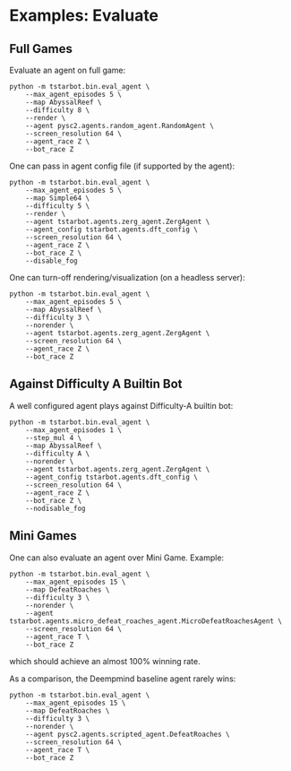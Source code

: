 # Examples: Evaluate

## Full Games
Evaluate an agent on full game:
```
python -m tstarbot.bin.eval_agent \
    --max_agent_episodes 5 \
    --map AbyssalReef \
    --difficulty 8 \
    --render \
    --agent pysc2.agents.random_agent.RandomAgent \
    --screen_resolution 64 \
    --agent_race Z \
    --bot_race Z
```

One can pass in agent config file (if supported by the agent):
```
python -m tstarbot.bin.eval_agent \
    --max_agent_episodes 5 \
    --map Simple64 \
    --difficulty 5 \
    --render \
    --agent tstarbot.agents.zerg_agent.ZergAgent \
    --agent_config tstarbot.agents.dft_config \
    --screen_resolution 64 \
    --agent_race Z \
    --bot_race Z \
    --disable_fog
```

One can turn-off rendering/visualization (on a headless server):
```
python -m tstarbot.bin.eval_agent \
    --max_agent_episodes 5 \
    --map AbyssalReef \
    --difficulty 3 \
    --norender \
    --agent tstarbot.agents.zerg_agent.ZergAgent \
    --screen_resolution 64 \
    --agent_race Z \
    --bot_race Z
```

## Against Difficulty A Builtin Bot 
A well configured agent plays against Difficulty-A builtin bot:
```
python -m tstarbot.bin.eval_agent \
    --max_agent_episodes 1 \
    --step_mul 4 \
    --map AbyssalReef \
    --difficulty A \
    --norender \
    --agent tstarbot.agents.zerg_agent.ZergAgent \
    --agent_config tstarbot.agents.dft_config \
    --screen_resolution 64 \
    --agent_race Z \
    --bot_race Z \
    --nodisable_fog
```

## Mini Games
One can also evaluate an agent over Mini Game. Example:
```
python -m tstarbot.bin.eval_agent \
    --max_agent_episodes 15 \
    --map DefeatRoaches \
    --difficulty 3 \
    --norender \
    --agent tstarbot.agents.micro_defeat_roaches_agent.MicroDefeatRoachesAgent \
    --screen_resolution 64 \
    --agent_race T \
    --bot_race Z
```
which should achieve an almost 100% winning rate. 

As a comparison, the Deempmind baseline agent rarely wins:
```
python -m tstarbot.bin.eval_agent \
    --max_agent_episodes 15 \
    --map DefeatRoaches \
    --difficulty 3 \
    --norender \
    --agent pysc2.agents.scripted_agent.DefeatRoaches \
    --screen_resolution 64 \
    --agent_race T \
    --bot_race Z
```